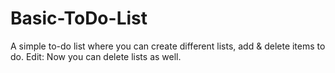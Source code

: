 # Basic-ToDo-List
A simple to-do list where you can create different lists, add &amp; delete items to do.
Edit: Now you can delete lists as well.
